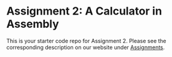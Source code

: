 # Assignment 2: A Calculator in Assembly

This is your starter code repo for Assignment 2. Please see the corresponding description on our website under [Assignments](https://khoury-cs3650.github.io/hw.html).

